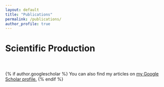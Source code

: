 ```yaml
---
layout: default
title: "Publications"
permalink: /publications/
author_profile: true
---
```


<h1 style="margin-bottom: 2em;">Scientific Production</h1>
{% if author.googlescholar %}
  You can also find my articles on <u><a href="{{author.googlescholar}}">my Google Scholar profile</a>.</u>
{% endif %}

<!-- <div id="hal-wordcloud-integrator"></div> -->
<div id="hal-bibliography-integrator"></div>